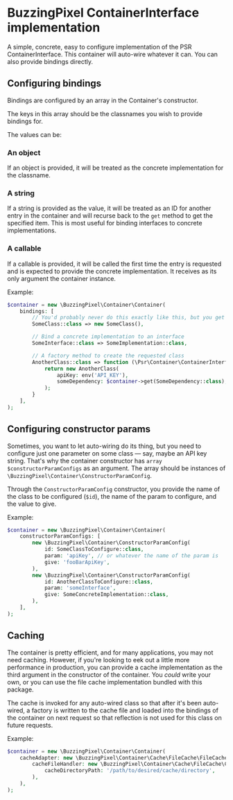 # BuzzingPixel ContainerInterface implementation

A simple, concrete, easy to configure implementation of the PSR ContainerInterface. This container will auto-wire whatever it can. You can also provide bindings directly.

## Configuring bindings

Bindings are configured by an array in the Container's constructor.

The keys in this array should be the classnames you wish to provide bindings for.

The values can be:

### An object

If an object is provided, it will be treated as the concrete implementation for the classname.

### A string

If a string is provided as the value, it will be treated as an ID for another entry in the container and will recurse back to the `get` method to get the specified item. This is most useful for binding interfaces to concrete implementations.

### A callable

If a callable is provided, it will be called the first time the entry is requested and is expected to provide the concrete implementation. It receives as its only argument the container instance.

Example:

```php
$container = new \BuzzingPixel\Container\Container(
    bindings: [
        // You'd probably never do this exactly like this, but you get the idea
        SomeClass::class => new SomeClass(),

        // Bind a concrete implementation to an interface
        SomeInterface::class => SomeImplementation::class,

        // A factory method to create the requested class
        AnotherClass::class => function (\Psr\Container\ContainerInterface $container): AnotherClass {
            return new AnotherClass(
                apiKey: env('API_KEY'),
                someDependency: $container->get(SomeDependency::class),
            );
        }
    ],
);
```

## Configuring constructor params

Sometimes, you want to let auto-wiring do its thing, but you need to configure just one parameter on some class — say, maybe an API key string. That's why the container constructor has `array $constructorParamConfigs` as an argument. The array should be instances of `\BuzzingPixel\Container\ConstructorParamConfig`.

Through the `ConstructorParamConfig` constructor, you provide the name of the class to be configured (`$id`), the name of the param to configure, and the value to give.

Example:

```php
$container = new \BuzzingPixel\Container\Container(
    constructorParamConfigs: [
        new \BuzzingPixel\Container\ConstructorParamConfig(
            id: SomeClassToConfigure::class,
            param: 'apiKey', // or whatever the name of the param is
            give: 'fooBarApiKey',
        ),
        new \BuzzingPixel\Container\ConstructorParamConfig(
            id: AnotherClassToConfigure::class,
            param: 'someInterface',
            give: SomeConcreteImplementation::class,
        ),
    ],
);
```

## Caching

The container is pretty efficient, and for many applications, you may not need caching. However, if you're looking to eek out a little more performance in production, you can provide a cache implementation as the third argument in the constructor of the container. You _could_ write your own, or you can use the file cache implementation bundled with this package.

The cache is invoked for any auto-wired class so that after it's been auto-wired, a factory is written to the cache file and loaded into the bindings of the container on next request so that reflection is not used for this class on future requests.

Example:

```php
$container = new \BuzzingPixel\Container\Container(
    cacheAdapter: new \BuzzingPixel\Container\Cache\FileCache\FileCache(
        cacheFileHandler: new \BuzzingPixel\Container\Cache\FileCache\CacheFileHandler(
            cacheDirectoryPath: '/path/to/desired/cache/directory',
        ),
    ),
);
```
